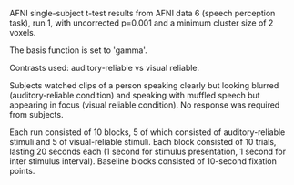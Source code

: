 AFNI single-subject t-test results from AFNI data 6 (speech perception task), run 1, with uncorrected p=0.001 and a minimum cluster size of 2 voxels. 

The basis function is set to 'gamma'.

Contrasts used: auditory-reliable vs visual reliable. 

Subjects watched clips of a person speaking clearly but looking blurred (auditory-reliable condition) and speaking with muffled speech but appearing in focus (visual reliable condition). No response was required from subjects.

Each run consisted of 10 blocks, 5 of which consisted of auditory-reliable stimuli and 5 of visual-reliable stimuli. Each block consisted of 10 trials, lasting 20 seconds each (1 second for stimulus presentation, 1 second for inter stimulus interval). Baseline blocks consisted of 10-second fixation points. 